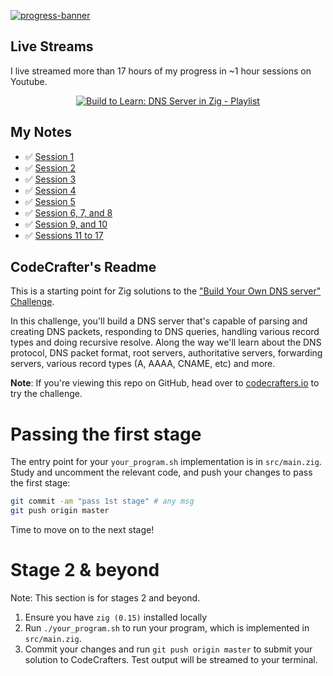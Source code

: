 [![progress-banner](https://backend.codecrafters.io/progress/dns-server/7280366d-0989-4882-9647-547c29cc8014)](https://app.codecrafters.io/users/codecrafters-bot?r=2qF)

## Live Streams

I live streamed more than 17 hours of my progress in ~1 hour sessions on Youtube.

<p align="center">
  <a href="https://www.youtube.com/playlist?list=PLvWC0OdoEeTgVkVMyvBSgvwv4_oVI0bkF">
    <img src="https://img.youtube.com/vi/Y4blRApX8jY/0.jpg" alt="Build to Learn: DNS Server in Zig - Playlist" />
  </a>
</p>

## My Notes

- ✅ [Session 1](https://sourcery.zone/articles/2025/09/livestream-log-building-a-dns-server-in-zig-part-1/)
- ✅ [Session 2](https://sourcery.zone/articles/2025/09/livestream-log-building-a-dns-server-in-zig-part-2/)
- ✅ [Session 3](https://sourcery.zone/articles/2025/09/livestream-log-building-a-dns-server-in-zig-part-3/)
- ✅ [Session 4](https://sourcery.zone/articles/2025/09/livestream-log-building-a-dns-server-in-zig-part-4/)
- ✅ [Session 5](https://sourcery.zone/articles/2025/09/livestream-log-building-a-dns-server-in-zig-part-5/)
- ✅ [Session 6, 7, and 8](https://sourcery.zone/articles/2025/09/livestream-log-building-a-dns-server-in-zig-part-6-7-and-8/)
- ✅ [Session 9, and 10](https://sourcery.zone/articles/2025/09/livestream-log-building-a-dns-server-in-zig-part-9-and-10/)
- ✅ [Sessions 11 to 17](https://sourcery.zone/articles/2025/10/livestream-log-building-a-dns-server-in-zig-conclusion/)

## CodeCrafter's Readme

This is a starting point for Zig solutions to the
["Build Your Own DNS server" Challenge](https://app.codecrafters.io/courses/dns-server/overview).

In this challenge, you'll build a DNS server that's capable of parsing and
creating DNS packets, responding to DNS queries, handling various record types
and doing recursive resolve. Along the way we'll learn about the DNS protocol,
DNS packet format, root servers, authoritative servers, forwarding servers,
various record types (A, AAAA, CNAME, etc) and more.

**Note**: If you're viewing this repo on GitHub, head over to
[codecrafters.io](https://codecrafters.io) to try the challenge.

# Passing the first stage

The entry point for your `your_program.sh` implementation is in `src/main.zig`.
Study and uncomment the relevant code, and push your changes to pass the first
stage:

```sh
git commit -am "pass 1st stage" # any msg
git push origin master
```

Time to move on to the next stage!

# Stage 2 & beyond

Note: This section is for stages 2 and beyond.

1. Ensure you have `zig (0.15)` installed locally
1. Run `./your_program.sh` to run your program, which is implemented in
   `src/main.zig`.
1. Commit your changes and run `git push origin master` to submit your solution
   to CodeCrafters. Test output will be streamed to your terminal.
